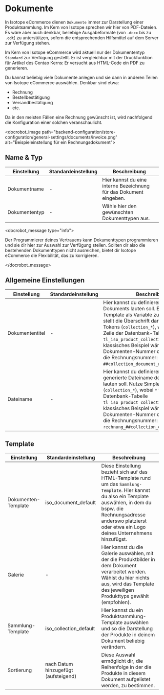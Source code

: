 # Dokumente

In Isotope eCommerce dienen `Dokumente` immer zur Darstellung einer Produktsammlung.
Im Kern von Isotope sprechen wir hier von PDF-Dateien. Es wäre aber auch denkbar, beliebige Ausgabeformate (von `.docx` bis zu `.odt`) zu unterstützen, sofern die entsprechenden Hilfsmittel auf dem Server zur Verfügung stehen.

Im Kern von Isotope eCommerce wird aktuell nur der Dokumententyp `Standard` zur Verfügung gestellt. Er ist vergleichbar mit der Druckfunktion für Artikel des Contao Kerns: Er versucht aus HTML-Code ein PDF zu generieren.

Du kannst beliebig viele Dokumente anlegen und sie dann in anderen Teilen von Isotope eCommerce auswählen. Denkbar sind etwa:

* Rechnung
* Bestellbestätigung
* Versandbestätigung
* etc.

Da in den meisten Fällen eine Rechnung gewünscht ist, wird nachfolgend die Konfiguration einer solchen veranschaulicht.

<docrobot_image path="backend-configuration/store-configuration/general-settings/documents/invoice.png" alt="Beispieleinstellung für ein Rechnungsdokument">

## Name & Typ

<table>
	<thead>
		<tr>
			<th>Einstellung</th>
			<th>Standardeinstellung</th>
			<th>Beschreibung</th>
		</tr>
	</thead>
	<tbody>
		<tr>
			<td>Dokumentname</td>
			<td>-</td>
			<td>Hier kannst du eine interne Bezeichnung für das Dokument eingeben.</td>
		</tr>
		<tr>
			<td>Dokumententyp</td>
			<td>-</td>
			<td>Wähle hier den gewünschten Dokumenttypen aus.</td>
		</tr>
	</tbody>
</table>

<docrobot_message type="info"><p>Der Programmierer deines Vertrauens kann Dokumenttypen programmieren und sie dir hier zur Auswahl zur Verfügung stellen. Sollten dir also die bestehenden Dokumenttypen nicht ausreichen, bietet dir Isotope eCommerce die Flexibilität, das zu korrigieren.</p></docrobot_message>

## Allgemeine Einstellungen

<table>
	<thead>
		<tr>
			<th>Einstellung</th>
			<th>Standardeinstellung</th>
			<th>Beschreibung</th>
		</tr>
	</thead>
	<tbody>
		<tr>
			<td>Dokumententitel</td>
			<td>-</td>
			<td>Hier kannst du definieren, wie der Titel des Dokuments lauten soll. Er steht im Template als Variable zur Verfügung und stellt die Überschrift dar. Nutze <docrobot_route name="simple-tokens">Simple Tokens</docrobot_route> (<code>collection_*</code>), wobei <code>*</code> für die Zeile der Datenbank-Tabelle <code>tl_iso_product_collection</code> steht. Ein klassisches Beispiel wäre die generierte Dokumenten-Nummer oder in diesem Fall die Rechnungsnummer: <code>Ihre Rechnung ##collection_document_number##</code>.</td>
		</tr>
		<tr>
			<td>Dateiname</td>
			<td>-</td>
			<td>Hier kannst du definieren, wie der generierte Dateiname des Dokuments lauten soll. Nutze <docrobot_route name="simple-tokens">Simple Tokens</docrobot_route> (<code>collection_*</code>), wobei <code>*</code> für die Zeile der Datenbank-Tabelle <code>tl_iso_product_collection</code> steht. Ein klassisches Beispiel wäre die generierte Dokumenten-Nummer oder in diesem Fall die Rechnungsnummer: <code>rechnung_##collection_document_number##</code>.</td>
		</tr>
	</tbody>
</table>

## Template

<table>
	<thead>
		<tr>
			<th>Einstellung</th>
			<th>Standardeinstellung</th>
			<th>Beschreibung</th>
		</tr>
	</thead>
	<tbody>
		<tr>
			<td>Dokumenten-Template</td>
			<td>iso_document_default</td>
			<td>Diese Einstellung bezieht sich auf das HTML-Template rund um das <code>Sammlung-Template</code>. Hier kannst du also ein Template auswählen, in dem du bspw. die Rechnungsadresse anderswo platzierst oder etwa ein Logo deines Unternehmens hinzufügst.</td>
		</tr>
		<tr>
			<td>Galerie</td>
			<td>-</td>
			<td>Hier kannst du die Galerie auswählen, mit der die Produktbilder in dem Dokument verarbeitet werden. Wählst du hier nichts aus, wird das Template des jeweiligen Produkttyps gewählt (empfohlen).</td>
		</tr>
		<tr>
			<td>Sammlung-Template</td>
			<td>iso_collection_default</td>
			<td>Hier kannst du ein Produktsammlung-Template auswählen und so die Darstellung der Produkte in deinem Dokument beliebig verändern.</td>
		</tr>
		<tr>
			<td>Sortierung</td>
			<td>nach Datum hinzugefügt (aufsteigend)</td>
			<td>Diese Auswahl ermöglicht dir, die Reihenfolge in der die Produkte in diesem Dokument aufgelistet werden, zu bestimmen.</td>
		</tr>
	</tbody>
</table>
